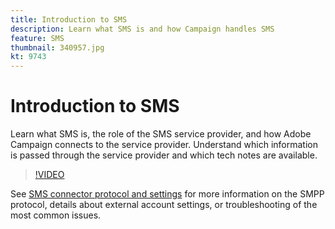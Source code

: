 ```yaml
---
title: Introduction to SMS
description: Learn what SMS is and how Campaign handles SMS
feature: SMS
thumbnail: 340957.jpg
kt: 9743
---
```


# Introduction to SMS

Learn what SMS is, the role of the SMS service provider, and how Adobe Campaign connects to the service provider. Understand which information is passed through the service provider and which tech notes are available.

>[!VIDEO](https://video.tv.adobe.com/v/340957?quality=12)

See [SMS connector protocol and settings](https://experienceleague.adobe.com/docs/campaign-classic/using/sending-messages/sending-messages-on-mobiles/sms-protocol.html?lang=en#sending-messages) for more information on the SMPP protocol, details about external account settings, or troubleshooting of the most common issues.
